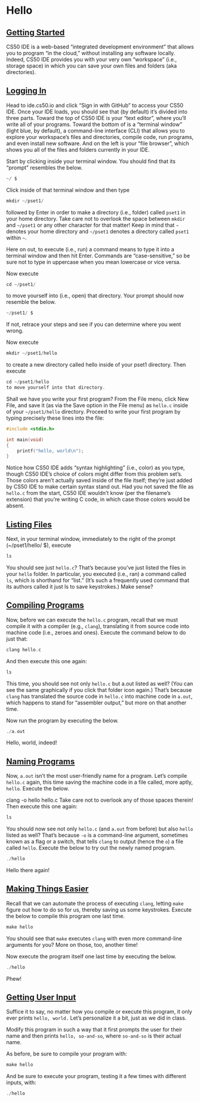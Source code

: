 # Hello
<h2 id="Getting Started"><a href= "#Getting Started">Getting Started</a></h2>

CS50 IDE is a web-based “integrated development environment” that allows you to program “in the cloud,” without installing any software locally. Indeed, CS50 IDE provides you with your very own “workspace” (i.e., storage space) in which you can save your own files and folders (aka directories).

<h2 id="Logging In"><a href= "#Logging In">Logging In</a></h2>

Head to ide.cs50.io and click “Sign in with GitHub” to access your CS50 IDE. Once your IDE loads, you should see that (by default) it’s divided into three parts. Toward the top of CS50 IDE is your “text editor”, where you’ll write all of your programs. Toward the bottom of is a “terminal window” (light blue, by default), a command-line interface (CLI) that allows you to explore your workspace’s files and directories, compile code, run programs, and even install new software. And on the left is your “file browser”, which shows you all of the files and folders currently in your IDE.

Start by clicking inside your terminal window. You should find that its “prompt” resembles the below.
```c
~/ $
```
Click inside of that terminal window and then type
```c
mkdir ~/pset1/
```
followed by Enter in order to make a directory (i.e., folder) called `pset1` in your home directory. Take care not to overlook the space between `mkdir` and `~/pset1` or any other character for that matter! Keep in mind that `~` denotes your home directory and `~/pset1` denotes a directory called `pset1` within `~`.

Here on out, to execute (i.e., run) a command means to type it into a terminal window and then hit Enter. Commands are “case-sensitive,” so be sure not to type in uppercase when you mean lowercase or vice versa.

Now execute
```c
cd ~/pset1/
```
to move yourself into (i.e., open) that directory. Your prompt should now resemble the below.
```c
~/pset1/ $
```
If not, retrace your steps and see if you can determine where you went wrong.

Now execute
```c
mkdir ~/pset1/hello
```
to create a new directory called hello inside of your pset1 directory. Then execute
```c
cd ~/pset1/hello
to move yourself into that directory.
```
Shall we have you write your first program? From the File menu, click New File, and save it (as via the Save option in the File menu) as `hello.c` inside of your `~/pset1/hello` directory. Proceed to write your first program by typing precisely these lines into the file:
```c
#include <stdio.h>

int main(void)
{
    printf("hello, world\n");
}
```
Notice how CS50 IDE adds “syntax highlighting” (i.e., color) as you type, though CS50 IDE’s choice of colors might differ from this problem set’s. Those colors aren’t actually saved inside of the file itself; they’re just added by CS50 IDE to make certain syntax stand out. Had you not saved the file as `hello.c` from the start, CS50 IDE wouldn’t know (per the filename’s extension) that you’re writing C code, in which case those colors would be absent.

<h2 id="Listing Files"><a href= "#Listing Files">Listing Files</a></h2>

Next, in your terminal window, immediately to the right of the prompt (~/pset1/hello/ $), execute
```c
ls
```
You should see just `hello.c`? That’s because you’ve just listed the files in your `hello` folder. In particular, you executed (i.e., ran) a command called `ls`, which is shorthand for “list.” (It’s such a frequently used command that its authors called it just ls to save keystrokes.) Make sense?

<h2 id="Compiling Programs"><a href= "#Compiling Programs">Compiling Programs</a></h2>

Now, before we can execute the `hello.c` program, recall that we must compile it with a compiler (e.g., `clang`), translating it from source code into machine code (i.e., zeroes and ones). Execute the command below to do just that:
```c
clang hello.c
```
And then execute this one again:
```c
ls
```
This time, you should see not only `hello.c` but a.out listed as well? (You can see the same graphically if you click that folder icon again.) That’s because `clang` has translated the source code in `hello.c` into machine code in `a.out`, which happens to stand for “assembler output,” but more on that another time.

Now run the program by executing the below.
```c
./a.out
```
Hello, world, indeed!

<h2 id="Naming Programs"><a href= "#Naming Programs">Naming Programs</a></h2>

Now, `a.out` isn’t the most user-friendly name for a program. Let’s compile `hello.c` again, this time saving the machine code in a file called, more aptly, `hello`. Execute the below.

clang -o hello hello.c
Take care not to overlook any of those spaces therein! Then execute this one again:
```c
ls
```
You should now see not only `hello.c` (and `a.out` from before) but also `hello` listed as well? That’s because `-o` is a command-line argument, sometimes known as a flag or a switch, that tells `clang` to output (hence the `o`) a file called `hello`. Execute the below to try out the newly named program.
```c
./hello
```
Hello there again!

<h2 id="Making Things Easier"><a href= "#Making Things Easier">Making Things Easier</a></h2>

Recall that we can automate the process of executing `clang`, letting `make` figure out how to do so for us, thereby saving us some keystrokes. Execute the below to compile this program one last time.
```c
make hello
```
You should see that `make` executes `clang` with even more command-line arguments for you? More on those, too, another time!

Now execute the program itself one last time by executing the below.
```c
./hello
```
Phew!

<h2 id="Getting User Input"><a href= "#Getting User Input">Getting User Input</a></h2>

Suffice it to say, no matter how you compile or execute this program, it only ever prints `hello, world.` Let’s personalize it a bit, just as we did in class.

Modify this program in such a way that it first prompts the user for their name and then prints `hello, so-and-so`, where `so-and-so` is their actual name.

As before, be sure to compile your program with:
```c
make hello
```
And be sure to execute your program, testing it a few times with different inputs, with:
```c
./hello
```
